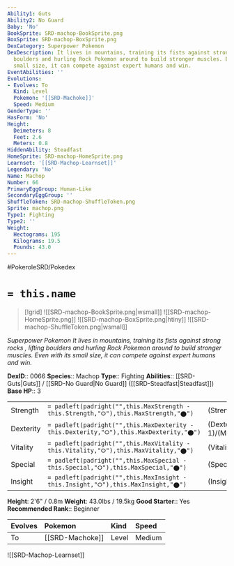 ```yaml
---
Ability1: Guts
Ability2: No Guard
Baby: 'No'
BookSprite: SRD-machop-BookSprite.png
BoxSprite: SRD-machop-BoxSprite.png
DexCategory: Superpower Pokemon
DexDescription: It lives in mountains, training its fists against strong rocks , lifting
  boulders and hurling Rock Pokemon around to build stronger muscles. Even with its
  small size, it can compete against expert humans and win.
EventAbilities: ''
Evolutions:
- Evolves: To
  Kind: Level
  Pokemon: '[[SRD-Machoke]]'
  Speed: Medium
GenderType: ''
HasForm: 'No'
Height:
  Deimeters: 8
  Feet: 2.6
  Meters: 0.8
HiddenAbility: Steadfast
HomeSprite: SRD-machop-HomeSprite.png
Learnset: '[[SRD-Machop-Learnset]]'
Legendary: 'No'
Name: Machop
Number: 66
PrimaryEggGroup: Human-Like
SecondaryEggGroup: ''
ShuffleToken: SRD-machop-ShuffleToken.png
Sprite: machop.png
Type1: Fighting
Type2: ''
Weight:
  Hectograms: 195
  Kilograms: 19.5
  Pounds: 43.0
---
```


#PokeroleSRD/Pokedex

# `= this.name`

> [!grid]
> ![[SRD-machop-BookSprite.png|wsmall]]
> ![[SRD-machop-HomeSprite.png]]
> ![[SRD-machop-BoxSprite.png|htiny]]
> ![[SRD-machop-ShuffleToken.png|wsmall]]


*Superpower Pokemon*
*It lives in mountains, training its fists against strong rocks , lifting boulders and hurling Rock Pokemon around to build stronger muscles. Even with its small size, it can compete against expert humans and win.*

**DexID**:: 0066
**Species**:: Machop
**Type**:: Fighting
**Abilities**:: [[SRD-Guts|Guts]] / [[SRD-No Guard|No Guard]] ([[SRD-Steadfast|Steadfast]])
**Base HP**:: 3

|           |                                                                                        |                                          |
| --------- | -------------------------------------------------------------------------------------- | ---------------------------------------- |
| Strength  | `= padleft(padright("",this.MaxStrength - this.Strength,"⭘"),this.MaxStrength,"⬤")`    | (Strength::2)/(MaxStrength::5)   |
| Dexterity | `= padleft(padright("",this.MaxDexterity - this.Dexterity,"⭘"),this.MaxDexterity,"⬤")` | (Dexterity:: 1)/(MaxDexterity::3) |
| Vitality  | `= padleft(padright("",this.MaxVitality - this.Vitality,"⭘"),this.MaxVitality,"⬤")`    | (Vitality::2)/(MaxVitality::4)   |
| Special   | `= padleft(padright("",this.MaxSpecial - this.Special,"⭘"),this.MaxSpecial,"⬤")`       | (Special::1)/(MaxSpecial::3)     |
| Insight   | `= padleft(padright("",this.MaxInsight - this.Insight,"⭘"),this.MaxInsight,"⬤")`       | (Insight::1)/(MaxInsight::3)     |

**Height**: 2'6" / 0.8m
**Weight**: 43.0lbs / 19.5kg
**Good Starter**:: Yes
**Recommended Rank**:: Beginner

| Evolves   | Pokemon         | Kind   | Speed   |
|:----------|:----------------|:-------|:--------|
| To        | [[SRD-Machoke]] | Level  | Medium  |

![[SRD-Machop-Learnset]]
